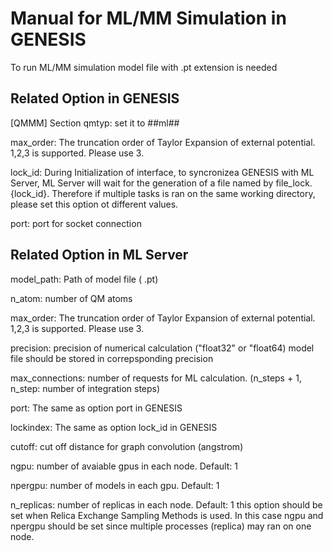 # Manual for ML/MM Simulation in GENESIS

To run ML/MM simulation
model file with .pt extension is needed 

## Related Option in GENESIS
[QMMM] Section
qmtyp: set it to ##ml##

max_order: The truncation order of Taylor Expansion of external potential. 1,2,3 is supported. Please use 3.

lock_id: During Initialization of interface, to syncronizea GENESIS with ML Server, ML Server will wait for the generation of a file named by file_lock.{lock_id}. Therefore if multiple tasks is ran on the same working directory, please set this option ot different values.

port: port for socket connection

## Related Option in ML Server
model_path: Path of model file ( .pt)  

n_atom: number of QM atoms

max_order: The truncation order of Taylor Expansion of external potential. 1,2,3 is supported. Please use 3.

precision: precision of numerical calculation ("float32" or "float64) 
model file should be stored in correpsponding precision

max_connections: number of requests for ML calculation. (n_steps + 1, n_step: number of integration steps)

port: The same as option port in GENESIS

lockindex: The same as option lock_id in GENESIS

cutoff: cut off distance for graph convolution (angstrom)

ngpu: number of avaiable gpus in each node. Default: 1

npergpu: number of models in each gpu. Default: 1

n_replicas: number of replicas in each node. Default: 1
this option should be set when Relica Exchange Sampling Methods is used. In this case ngpu and npergpu should be set since multiple processes (replica) may ran on one node.









